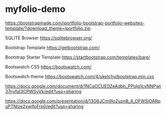 # myfolio-demo

https://bootstrapmade.com/iportfolio-bootstrap-portfolio-websites-template/?download_theme=iportfolio.zip

SQLITE Browser
https://sqlitebrowser.org/

Bootstrap Template
https://getbootstrap.com/

Bootstrap Starter Template
https://startbootstrap.com/templates/bare/

Bootswatch CSS
https://bootswatch.com/

Bootswatch theme
https://bootswatch.com/4/sketchy/bootstrap.min.css

https://docs.google.com/document/d/1NCaOCUE0ZeAdbh_PPoIg1cvNNPwt37nyfaI3CPWSyVk/edit?usp=sharing

https://docs.google.com/presentation/d/13G6JCm9Io2uznB_4_OFWSlOARpuPTNlze2xwjfpFrp0/edit?usp=sharing
